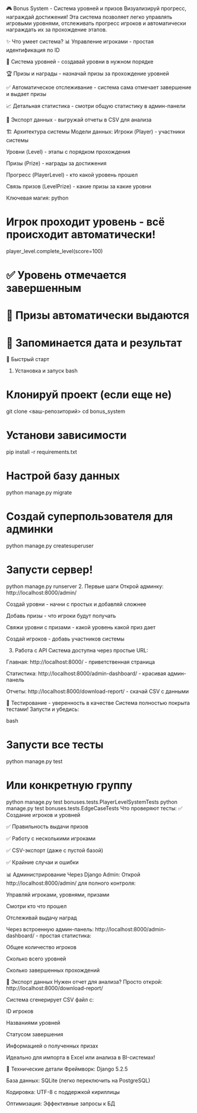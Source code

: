 🎮 Bonus System - Система уровней и призов
Визуализируй прогресс, награждай достижения!
Эта система позволяет легко управлять игровыми уровнями, отслеживать прогресс игроков и автоматически награждать их за прохождение этапов.

✨ Что умеет система?
📊 Управление игроками - простая идентификация по ID

🎯 Система уровней - создавай уровни в нужном порядке

🏆 Призы и награды - назначай призы за прохождение уровней

✅ Автоматическое отслеживание - система сама отмечает завершение и выдает призы

📈 Детальная статистика - смотри общую статистику в админ-панели

📁 Экспорт данных - выгружай отчеты в CSV для анализа

🏗️ Архитектура системы
Модели данных:
Игроки (Player) - участники системы

Уровни (Level) - этапы с порядком прохождения

Призы (Prize) - награды за достижения

Прогресс (PlayerLevel) - кто какой уровень прошел

Связь призов (LevelPrize) - какие призы за какие уровни

Ключевая магия:
python
# Игрок проходит уровень - всё происходит автоматически!
player_level.complete_level(score=100)
# ✅ Уровень отмечается завершенным
# 🎁 Призы автоматически выдаются
# 📅 Запоминается дата и результат
🚀 Быстрый старт
1. Установка и запуск
bash
# Клонируй проект (если еще не)
git clone <ваш-репозиторий>
cd bonus_system

# Установи зависимости
pip install -r requirements.txt

# Настрой базу данных
python manage.py migrate

# Создай суперпользователя для админки
python manage.py createsuperuser

# Запусти сервер!
python manage.py runserver
2. Первые шаги
Открой админку: http://localhost:8000/admin/

Создай уровни - начни с простых и добавляй сложнее

Добавь призы - что игроки будут получать

Свяжи уровни с призами - какой уровень какой приз дает

Создай игроков - добавь участников системы

3. Работа с API
Система доступна через простые URL:

Главная: http://localhost:8000/ - приветственная страница

Статистика: http://localhost:8000/admin-dashboard/ - красивая админ-панель

Отчеты: http://localhost:8000/download-report/ - скачай CSV с данными

🧪 Тестирование - уверенность в качестве
Система полностью покрыта тестами! Запусти и убедись:

bash
# Запусти все тесты
python manage.py test

# Или конкретную группу
python manage.py test bonuses.tests.PlayerLevelSystemTests
python manage.py test bonuses.tests.EdgeCaseTests
Что проверяют тесты:
✅ Создание игроков и уровней

✅ Правильность выдачи призов

✅ Работу с несколькими игроками

✅ CSV-экспорт (даже с пустой базой)

✅ Крайние случаи и ошибки

📊 Администрирование
Через Django Admin:
Открой http://localhost:8000/admin/ для полного контроля:

Управляй игроками, уровнями, призами

Смотри кто что прошел

Отслеживай выдачу наград

Через встроенную админ-панель:
http://localhost:8000/admin-dashboard/ - простая статистика:

Общее количество игроков

Сколько всего уровней

Сколько завершенных прохождений

📁 Экспорт данных
Нужен отчет для анализа? Просто открой:
http://localhost:8000/download-report/

Система сгенерирует CSV файл с:

ID игроков

Названиями уровней

Статусом завершения

Информацией о полученных призах

Идеально для импорта в Excel или анализа в BI-системах!

🔧 Технические детали
Фреймворк: Django 5.2.5

База данных: SQLite (легко переключить на PostgreSQL)

Кодировка: UTF-8 с поддержкой кириллицы

Оптимизация: Эффективные запросы к БД
